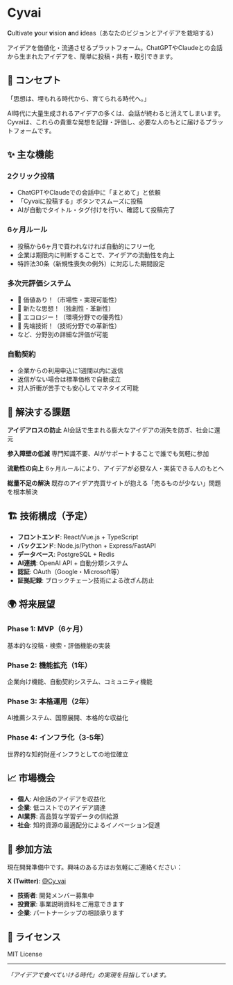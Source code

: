 # Cyvai

**C**ultivate **y**our **v**ision **a**nd **i**deas（あなたのビジョンとアイデアを栽培する）

アイデアを価値化・流通させるプラットフォーム。ChatGPTやClaudeとの会話から生まれたアイデアを、簡単に投稿・共有・取引できます。

## 🌱 コンセプト

「思想は、埋もれる時代から、育てられる時代へ。」

AI時代に大量生成されるアイデアの多くは、会話が終わると消えてしまいます。Cyvaiは、これらの貴重な発想を記録・評価し、必要な人のもとに届けるプラットフォームです。

## ✨ 主な機能

### 2クリック投稿
- ChatGPTやClaudeでの会話中に「まとめて」と依頼
- 「Cyvaiに投稿する」ボタンでスムーズに投稿
- AIが自動でタイトル・タグ付けを行い、確認して投稿完了

### 6ヶ月ルール
- 投稿から6ヶ月で買われなければ自動的にフリー化
- 企業は期限内に判断することで、アイデアの流動性を向上
- 特許法30条（新規性喪失の例外）に対応した期間設定

### 多次元評価システム
- 💎 価値あり！（市場性・実現可能性）
- 🧠 新たな思想！（独創性・革新性）
- 🌳 エコロジー！（環境分野での優秀性）
- 🚀 先端技術！（技術分野での革新性）
- など、分野別の詳細な評価が可能

### 自動契約
- 企業からの利用申込に1週間以内に返信
- 返信がない場合は標準価格で自動成立
- 対人折衝が苦手でも安心してマネタイズ可能

## 🎯 解決する課題

**アイデアロスの防止**
AI会話で生まれる膨大なアイデアの消失を防ぎ、社会に還元

**参入障壁の低減**
専門知識不要、AIがサポートすることで誰でも気軽に参加

**流動性の向上**
6ヶ月ルールにより、アイデアが必要な人・実装できる人のもとへ

**総量不足の解決**
既存のアイデア売買サイトが抱える「売るものが少ない」問題を根本解決

## 🏗️ 技術構成（予定）

- **フロントエンド**: React/Vue.js + TypeScript
- **バックエンド**: Node.js/Python + Express/FastAPI
- **データベース**: PostgreSQL + Redis
- **AI連携**: OpenAI API + 自動分類システム
- **認証**: OAuth（Google・Microsoft等）
- **証拠記録**: ブロックチェーン技術による改ざん防止

## 🌍 将来展望

### Phase 1: MVP（6ヶ月）
基本的な投稿・検索・評価機能の実装

### Phase 2: 機能拡充（1年）
企業向け機能、自動契約システム、コミュニティ機能

### Phase 3: 本格運用（2年）
AI推薦システム、国際展開、本格的な収益化

### Phase 4: インフラ化（3-5年）
世界的な知的財産インフラとしての地位確立

## 📈 市場機会

- **個人**: AI会話のアイデアを収益化
- **企業**: 低コストでのアイデア調達
- **AI業界**: 高品質な学習データの供給源
- **社会**: 知的資源の最適配分によるイノベーション促進

## 🚀 参加方法

現在開発準備中です。興味のある方はお気軽にご連絡ください：

**X (Twitter)**: [@Cy_vai](https://twitter.com/Cy_vai)

- **技術者**: 開発メンバー募集中
- **投資家**: 事業説明資料をご用意できます
- **企業**: パートナーシップの相談承ります

## 📄 ライセンス

MIT License

---

*「アイデアで食べていける時代」の実現を目指しています。*
